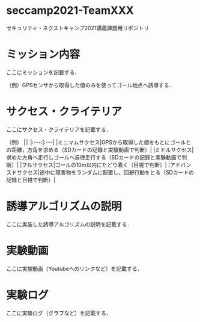 # seccamp2021-TeamXXX
セキュリティ・ネクストキャンプ2021講義課題用リポジトリ

# ミッション内容

ここにミッションを記載する．

（例）GPSセンサから取得した値のみを使ってゴール地点へ誘導する．

# サクセス・クライテリア

ここにサクセス・クライテリアを記載する．

（例）
|||
|:---:|:---|
|ミニマムサクセス|GPSから取得した値をもとにゴールとの距離，方角を求める（SDカードの記録と実験動画で判断）|
|ミドルサクセス|求めた方角へ走行しゴールへ自律走行する（SDカードの記録と実験動画で判断）|
|フルサクセス|ゴールの10m以内にたどり着く（目視で判断）|
|アドバンスドサクセス|途中に障害物をランダムに配置し，回避行動をとる（SDカードの記録と目視で判断）|

# 誘導アルゴリズムの説明

ここに実装した誘導アルゴリズムの説明を記載する．

# 実験動画

ここに実験動画（Youtubeへのリンクなど）を記載する．

# 実験ログ

ここに実験ログ（グラフなど）を記載する．
